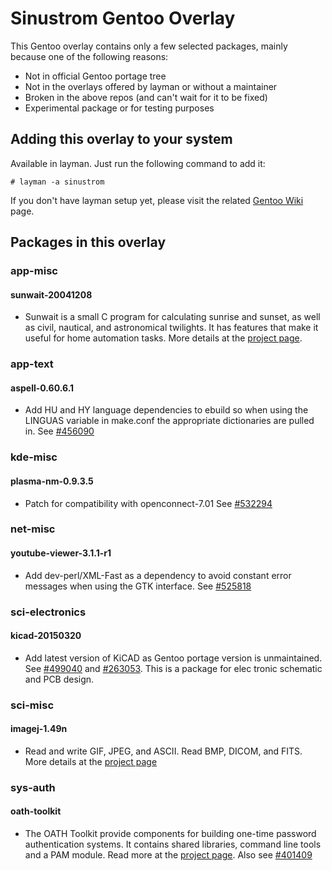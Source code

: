 Sinustrom Gentoo Overlay
========================

This Gentoo overlay contains only a few selected packages,
mainly because one of the following reasons:

* Not in official Gentoo portage tree
* Not in the overlays offered by layman or without a maintainer
* Broken in the above repos (and can't wait for it to be fixed)
* Experimental package or for testing purposes

## Adding this overlay to your system

Available in layman. Just run the following command to add it:

    # layman -a sinustrom

If you don't have layman setup yet, please visit the related
[Gentoo Wiki](https://wiki.gentoo.org/wiki/Layman) page.

## <a name="packages"></a>Packages in this overlay

### app-misc

#### sunwait-20041208

* Sunwait is a small C program for calculating sunrise and sunset, as well as
civil, nautical, and astronomical twilights. It has features that make it
useful for home automation tasks.
More details at the [project page](http://www.risacher.org/sunwait/).

### app-text

#### aspell-0.60.6.1

* Add HU and HY language dependencies to ebuild so when using the LINGUAS
variable in make.conf the appropriate dictionaries are pulled in.
See [#456090](https://bugs.gentoo.org/show_bug.cgi?id=456090)

### kde-misc

#### plasma-nm-0.9.3.5

* Patch for compatibility with openconnect-7.01
See [#532294](https://bugs.gentoo.org/show_bug.cgi?id=532294)

### net-misc

#### youtube-viewer-3.1.1-r1

* Add dev-perl/XML-Fast as a dependency to avoid constant error messages when
using the GTK interface.
See [#525818](https://bugs.gentoo.org/show_bug.cgi?id=525818)

### sci-electronics

#### kicad-20150320

* Add latest version of KiCAD as Gentoo portage version is unmaintained.
See [#499040](https://bugs.gentoo.org/show_bug.cgi?id=499040) and
[#263053](https://bugs.gentoo.org/show_bug.cgi?id=263053). This is a package
for elec tronic schematic and PCB design.

### sci-misc

#### imagej-1.49n

* Read and write GIF, JPEG, and ASCII. Read BMP, DICOM, and FITS.
More details at the [project page](http://imagej.nih.gov/ij/)

### sys-auth

#### oath-toolkit

* The OATH Toolkit provide components for building one-time password
authentication systems. It contains shared libraries, command line tools
and a PAM module. Read more at the 
[project page](http://www.nongnu.org/oath-toolkit/).
Also see [#401409](https://bugs.gentoo.org/show_bug.cgi?id=401409)
